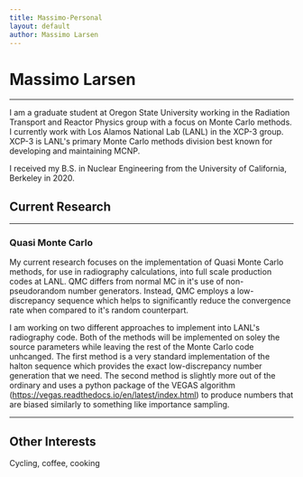 ```yaml
---
title: Massimo-Personal
layout: default
author: Massimo Larsen
---
```


# Massimo Larsen

---

I am a graduate student at Oregon State University working in the Radiation Transport and Reactor Physics group with a focus on Monte Carlo methods. I currently work with Los Alamos National Lab (LANL) in the XCP-3 group. XCP-3 is LANL's primary Monte Carlo methods division best known for developing and maintaining MCNP.

I received my B.S. in Nuclear Engineering from the University of California, Berkeley in 2020.

## Current Research

---

### Quasi Monte Carlo

My current research focuses on the implementation of Quasi Monte Carlo methods, for use in radiography calculations, into full scale production codes at LANL. QMC differs from normal MC in it's use of non-pseudorandom number generators. Instead, QMC employs a low-discrepancy sequence which helps to significantly reduce the convergence rate when compared to it's random counterpart.

I am working on two different approaches to implement into LANL's radiography code. Both of the methods will be implemented on soley the source parameters while leaving the rest of the Monte Carlo code unhcanged. The first method is a very standard implementation of the halton sequence which provides the exact low-discrepancy number generation that we need. The second method is slightly more out of the ordinary and uses a python package of the VEGAS algorithm (https://vegas.readthedocs.io/en/latest/index.html) to produce numbers that are biased similarly to something like importance sampling.

---

## Other Interests

Cycling, coffee, cooking